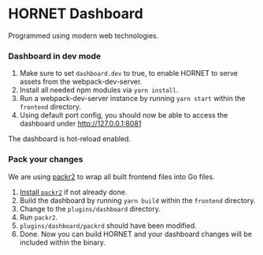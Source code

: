 # HORNET Dashboard

Programmed using modern web technologies.

### Dashboard in dev mode

1. Make sure to set `dashboard.dev` to true, to enable HORNET to serve assets
   from the webpack-dev-server.
2. Install all needed npm modules via `yarn install`.
3. Run a webpack-dev-server instance by running `yarn start` within the `frontend` directory.
4. Using default port config, you should now be able to access the dashboard under http://127.0.0.1:8081

The dashboard is hot-reload enabled.

### Pack your changes

We are using [packr2](https://github.com/gobuffalo/packr/tree/master/v2) to wrap all built frontend files into Go files.

1. [Install `packr2`](https://github.com/gobuffalo/packr/tree/master/v2#binary-installation) if not already done.
2. Build the dashboard by running `yarn build` within the `frontend` directory.
3. Change to the `plugins/dashboard` directory.
4. Run `packr2`.
5. `plugins/dashboard/packrd` should have been modified.
6. Done. Now you can build HORNET and your dashboard changes will be included within the binary.

